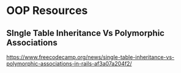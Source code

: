 OOP Resources
===

SIngle Table Inheritance Vs Polymorphic Associations
---
https://www.freecodecamp.org/news/single-table-inheritance-vs-polymorphic-associations-in-rails-af3a07a204f2/
